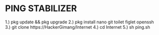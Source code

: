 # PING STABILIZER
1.) pkg update && pkg upgrade
2.) pkg install nano git toilet figlet openssh
3.) git clone https://HackerGimang/Internet
4.) cd Internet
5.) sh ping.sh
